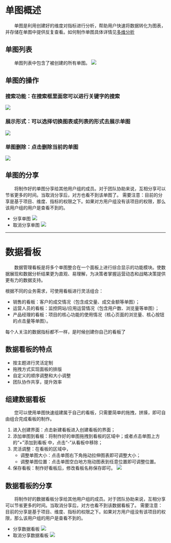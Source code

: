 # 单图概述<div id="slices"></div>
&emsp;&emsp;单图是利⽤创建好的维度对指标进⾏分析，帮助⽤户快速将数据转化为图表，并存储在单图中提供反复查看。如何制作单图具体详情见[多维分析](data-index.md)
## 单图列表
&emsp;&emsp;单图列表中包含了被创建的所有单图。
  ![](/assets/slices-board/slices-1.png)
## 单图的操作
### 搜索功能：在搜索框里面您可以进行关键字的搜索
  ![](/assets/slices-board/slices-2.gif)
### 展示形式：可以选择切换图表或列表的形式去展示单图
  ![](/assets/slices-board/slices-3.gif)
### 单图删除：点击删除当前的单图
  ![](/assets/slices-board/slices-4.gif)
## 单图的分享
&emsp;&emsp;将制作好的单图分享给其他用户组的成员。对于团队协助来说，互相分享可以节省更多的时间。当取消分享后，对方也看不到该单图了。
需要注意：目前的分享是基于项目、维度、指标的权限之下。如果对方用户组没有该项目的权限，那么该用户组的用户是查看不到的。
* 分享单图
   ![](/assets/slices-board/slices-5.gif)
* 取消分享单图
   ![](/assets/slices-board/slices-6.gif)
 
***

# 数据看板<div id="board"></div>
&emsp;&emsp;数据管理看板是将多个单图整合在一个面板上进行综合显示的功能模块。使数据展现和数据分析结果更为直观、易理解，为决策者掌握运营动态和战略决策提供更有力的数据支持。

根据不同的业务需求，可使用看板进行灵活组合：
* 销售的看板：客户的成交情况（包含成交量、成交金额等单图）；
* 运营人员的看板：监控网站/应用运营情况（包含用户数、浏览量等单图）；
* 产品经理的看板：项目的核心功能的使用情况（核心页面的浏览量、核心按钮的点击量等单图）。

每个人关注的数据指标都不一样，是时候创建你自己的看板了

## 数据看板的特点
* 按主题进行灵活定制
* 拖拽方式实现面板的排版
* 自定义的顺序调整和大小调整
* 团队协作共享，提升效率

## 组建数据看板<div id="build"></div>
&emsp;&emsp;您可以使用单图快速组建属于自己的看板，只需要简单的拖拽，拼揍，即可自由组合完成看板的制作。

1. 进入创建界面：点击新建看板进入创建看板的界面；
2. 添加单图到看板：将制作好的单图拖拽到看板的区域中；或者点击单图上方的“+”添加到看板 中，点击“-”从看板中移除；
3. 灵活调整：在看板的区域中，
   - 调整单图大小：点击单图右下角拖动拉伸图表即可调整大小；
   - 调整单图位置：点击单图空白地方拖动图表到任意位置即可调整位置。
4. 保存看板：制作好看板后，修改看板名称保存即可。
   ![](/assets/slices-board/board-1.gif)

## 数据看板的分享
&emsp;&emsp;将制作好的数据看板分享给其他用户组的成员。对于团队协助来说，互相分享可以节省更多的时间。当取消分享后，对方也看不到该数据看板了。
需要注意：目前的分享是基于项目、维度、指标的权限之下。如果对方用户组没有该项目的权限，那么该用户组的用户是查看不到的。
 * 分享数据看板
  ![](/assets/slices-board/board-2.gif)
 * 取消分享数据看板
   ![](/assets/slices-board/board-3.gif)

